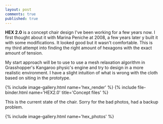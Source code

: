 ```yaml
---
layout: post
comments: true
published: true
---
```


**HEX 2.0** is a concept chair design I've been working for a few years now. I first thought about it with Marina Peniche at 2008, a few years later y built it with some modifications. It looked good but it wasn't comfortable. This is my third attempt into finding the right amount of hexagons with the exact amount of tension.

My start approach will be to use to use a mesh relaxation algorithm in Grasshopper's Kangaroo physic's engine and try to design in a more realistic environment. I have a slight intuition of what is wrong with the cloth based on siting in the prototype.

{% include image-gallery.html name='hex_render' %}
{% include file-binder.html name='HEX2.0' title='Concept files' %}

This is the current state of the chair. Sorry for the bad photos, had a backup problem.

{% include image-gallery.html name='hex_photos' %}
